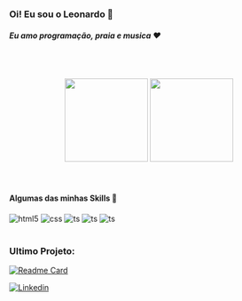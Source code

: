 <h3>Oi! Eu sou o Leonardo 🤙</h3>
<h4><em>Eu amo programação, praia e musica ❤️<a target="_blank" rel="noopener noreferrer"></a></em></h4><br>
<br><br>

<div align="center">
 <img height="150em" src="https://github-readme-stats.vercel.app/api?username=lsviii&theme=tokyonight" />
 <img height="150em" src="https://github-readme-stats.vercel.app/api/top-langs?username=lsviii&layout=compact&langs_count=15&theme=tokyonight" />
</div>
<br><br>

<h4>Algumas das minhas Skills 🚀</h4>

<div style="display: inline_block">
  <img align="center" alt="html5" src="https://img.shields.io/badge/Python-3776AB?style=for-the-badge&logo=python&logoColor=white" />
  <img align="center" alt="css" src="https://img.shields.io/badge/Flask-000000?style=for-the-badge&logo=flask&logoColor=white" />
  <img align="center" alt="ts" src="https://img.shields.io/badge/GIT-E44C30?style=for-the-badge&logo=git&logoColor=white" />
 <img align="center" alt="ts" src="https://img.shields.io/badge/MySQL-00000F?style=for-the-badge&logo=mysql&logoColor=white" />
 <img align="center" alt="ts" src="https://img.shields.io/badge/JavaScript-F7DF1E?style=for-the-badge&logo=javascript&logoColor=black" />
</div><br/>



### Ultimo Projeto:
[![Readme Card](https://github-readme-stats.vercel.app/api/pin/?username=lsviii&repo=imc_calculator)](https://github.com/lsviii/API_Biblioteca)

[![Linkedin](https://img.shields.io/badge/LinkedIn-0077B5?style=for-the-badge&logo=linkedin&logoColor=white)](https://www.linkedin.com/in/leonardo-silva-792774184/)
